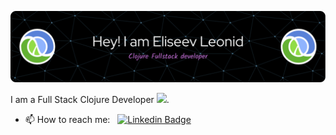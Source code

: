 ![I'm Clojure Full-Stack Developer](./github-header-image.png)

I am a Full Stack Clojure Developer <img src="https://media.giphy.com/media/WUlplcMpOCEmTGBtBW/giphy.gif" width="30">.

- 📫 How to reach me: &nbsp; [![Linkedin Badge](https://img.shields.io/badge/-lveliseev-blue?style=flat&logo=Linkedin&logoColor=white)](https://www.linkedin.com/in/leo-eliseev/)
